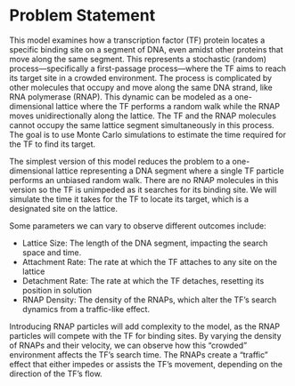 # Problem Statement

This model examines how a transcription factor (TF) protein locates a specific binding site on a segment of DNA, even amidst other proteins that move along the same segment. This represents a stochastic (random) process—specifically a first-passage process—where the TF aims to reach its target site in a crowded environment. The process is complicated by other molecules that occupy and move along the same DNA strand, like RNA polymerase (RNAP). This dynamic can be modeled as a one-dimensional lattice where the TF performs a random walk while the RNAP moves unidirectionally along the lattice. The TF and the RNAP molecules cannot occupy the same lattice segment simultaneously in this process. The goal is to use Monte Carlo simulations to estimate the time required for the TF to find its target.

The simplest version of this model reduces the problem to a one-dimensional lattice representing a DNA segment where a single TF particle performs an unbiased random walk. There are no RNAP molecules in this version so the TF is unimpeded as it searches for its binding site. We will simulate the time it takes for the TF to locate its target, which is a designated site on the lattice.

Some parameters we can vary to observe different outcomes include:
- Lattice Size: The length of the DNA segment, impacting the search space and time.
- Attachment Rate: The rate at which the TF attaches to any site on the lattice
- Detachment Rate: The rate at which the TF detaches, resetting its position in solution
- RNAP Density: The density of the RNAPs, which alter the TF’s search dynamics from a traffic-like effect.

Introducing RNAP particles will add complexity to the model, as the RNAP particles will compete with the TF for binding sites. By varying the density of RNAPs and their velocity, we can observe how this “crowded” environment affects the TF’s search time. The RNAPs create a “traffic” effect that either impedes or assists the TF’s movement, depending on the direction of the TF’s flow.

